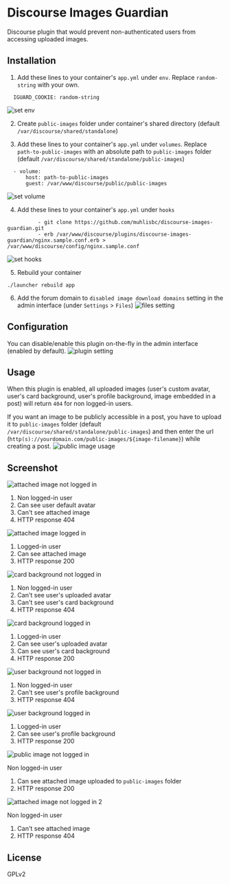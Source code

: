 # Discourse Images Guardian

Discourse plugin that would prevent non-authenticated users from accessing uploaded images.

## Installation

1. Add these lines to your container's `app.yml` under `env`. Replace `random-string` with your own.
```
  IGUARD_COOKIE: random-string
```
![set env](screenshot/set-env.png)

2. Create `public-images` folder under container's shared directory (default `/var/discourse/shared/standalone`)

3. Add these lines to your container's `app.yml` under `volumes`. Replace `path-to-public-images` with an absolute path to `public-images` folder (default `/var/discourse/shared/standalone/public-images`)
```
  - volume:
      host: path-to-public-images
      guest: /var/www/discourse/public/public-images
```
![set volume](screenshot/set-volume.png)

4. Add these lines to your container's `app.yml` under `hooks`
```
          - git clone https://github.com/muhlisbc/discourse-images-guardian.git
          - erb /var/www/discourse/plugins/discourse-images-guardian/nginx.sample.conf.erb > /var/www/discourse/config/nginx.sample.conf
```
![set hooks](screenshot/set-hooks.png)

5. Rebuild your container
```
./launcher rebuild app
```

6. Add the forum domain to `disabled image download domains` setting in the admin interface (under `Settings` > `Files`)
![files setting](screenshot/files-setting.png)

## Configuration
You can disable/enable this plugin on-the-fly in the admin interface (enabled by default).
![plugin setting](screenshot/plugin-setting.png)

## Usage
When this plugin is enabled, all uploaded images (user's custom avatar, user's card background, user's profile background, image embedded in a post) will return `404` for non logged-in users.

If you want an image to be publicly accessible in a post, you have to upload it to `public-images` folder (default `/var/discourse/shared/standalone/public-images`) and then enter the url (`http(s)://yourdomain.com/public-images/${image-filename}`) while creating a post.
![public image usage](screenshot/public-image-usage.png)

## Screenshot
![attached image not logged in](screenshot/attached-image-not-logged-in.png)

1. Non logged-in user
2. Can see user default avatar
3. Can't see attached image
4. HTTP response 404

![attached image logged in](screenshot/attached-image-logged-in.png)
  
1. Logged-in user
2. Can see attached image
3. HTTP response 200

![card background not logged in](screenshot/card-background-not-logged-in.png)

1. Non logged-in user
2. Can't see user's uploaded avatar
3. Can't see user's card background
4. HTTP response 404

![card background logged in](screenshot/card-background-logged-in.png)

1. Logged-in user
2. Can see user's uploaded avatar
3. Can see user's card background
4. HTTP response 200

![user background not logged in](screenshot/user-background-not-logged-in.png)

1. Non logged-in user
2. Can't see user's profile background
3. HTTP response 404

![user background logged in](screenshot/user-background-logged-in.png)

1. Logged-in user
2. Can see user's profile background
3. HTTP response 200

![public image not logged in](screenshot/public-image-not-logged-in.png)

Non logged-in user
1. Can see attached image uploaded to `public-images` folder
2. HTTP response 200

![attached image not logged in 2](screenshot/attached-image-not-logged-in-2.png)

Non logged-in user
1. Can't see attached image
2. HTTP response 404

## License
GPLv2